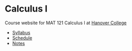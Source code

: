 Calculus I
==========

Course website for MAT 121 Calculus I at [Hanover College](http://www.hanover.edu)

- [Syllabus](syllabus.md)
- [Schedule](schedule.md)
- [Notes](notes.md)
